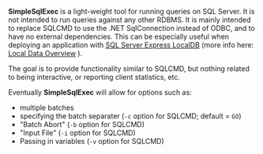 **SimpleSqlExec** is a light-weight tool for running queries on SQL Server. It is not intended to run queries against any other RDBMS. It is mainly intended to replace SQLCMD to use the .NET SqlConnection instead of ODBC, and to have no external dependencies. This can be especially useful when deploying an application with [SQL Server Express LocalDB](https://msdn.microsoft.com/en-us/library/hh510202.aspx) (more info here: [Local Data Overview](https://msdn.microsoft.com/en-us/library/ms233817.aspx) ).

The goal is to provide functionality similar to SQLCMD, but nothing related to being interactive, or reporting client statistics, etc.

Eventually **SimpleSqlExec** will allow for options such as:

* multiple batches
* specifying the batch separater (`-c` option for SQLCMD; default = `GO`)
* "Batch Abort" (`-b` option for SQLCMD)
* "Input File" (`-i` option for SQLCMD)
* Passing in variables  (`-v` option for SQLCMD)
